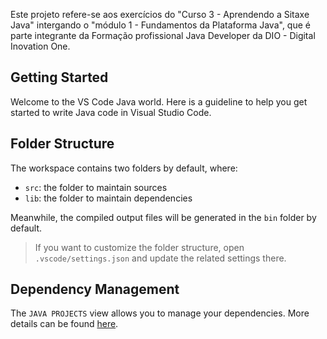 Este projeto refere-se aos exercícios do "Curso 3 - Aprendendo a Sitaxe Java" intergando o "módulo 1 - Fundamentos da Plataforma Java", que é parte integrante da Formação profissional Java Developer da DIO - Digital Inovation One.

## Getting Started

Welcome to the VS Code Java world. Here is a guideline to help you get started to write Java code in Visual Studio Code.

## Folder Structure

The workspace contains two folders by default, where:

- `src`: the folder to maintain sources
- `lib`: the folder to maintain dependencies

Meanwhile, the compiled output files will be generated in the `bin` folder by default.

> If you want to customize the folder structure, open `.vscode/settings.json` and update the related settings there.

## Dependency Management

The `JAVA PROJECTS` view allows you to manage your dependencies. More details can be found [here](https://github.com/microsoft/vscode-java-dependency#manage-dependencies).
